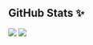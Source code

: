 
<!--
https://github.community/t/support-theme-context-for-images-in-light-vs-dark-mode/147981/84
-->
## GitHub Stats ✨

![](https://raw.githubusercontent.com/Wargamer-Senpai/github-stats-transparent/output/generated/languages.svg#gh-dark-mode-only)
![](https://raw.githubusercontent.com/Wargamer-Senpai/github-stats-transparent/output/generated/overview.svg#gh-dark-mode-only)


